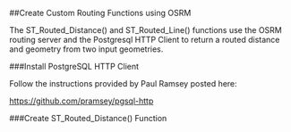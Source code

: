 ##Create Custom Routing Functions using OSRM

The ST_Routed_Distance() and ST_Routed_Line() functions use the OSRM routing server and the Postgresql HTTP Client to return a routed distance and geometry from two input geometries. 

###Install PostgreSQL HTTP Client

Follow the instructions provided by Paul Ramsey posted here: 

https://github.com/pramsey/pgsql-http

###Create ST_Routed_Distance() Function


